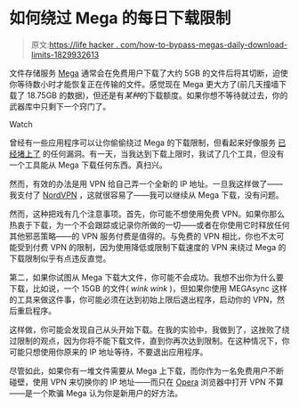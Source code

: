 # 如何绕过 Mega 的每日下载限制

> 原文:[https://life hacker . com/how-to-bypass-megas-daily-download-limits-1829932613](https://lifehacker.com/how-to-bypass-megas-daily-download-limits-1829932613)

文件存储服务 [Mega](https://mega.co.nz/) 通常会在免费用户下载了大约 5GB 的文件后将其切断，迫使你等待数小时才能恢复正在传输的文件。感觉现在 Mega 更大方了(前几天撞墙下载了 18.75GB 的数据)，但还是有*某种*的下载额度。如果你想不等待就过去，你的武器库中只剩下一个窍门了。

Watch

曾经有一些应用程序可以让你偷偷绕过 Mega 的下载限制，但看起来好像服务 [已经堵上了](https://www.reddit.com/r/Piracy/comments/8wxve3/bypassing_mega_links_quota/) 的任何漏洞。有一天，当我达到下载上限时，我试了几个工具，但没有一个工具能从 Mega 下载任何东西。真扫兴。

然而，有效的办法是用 VPN 给自己弄一个全新的 IP 地址。一旦我这样做了——我支付了 [NordVPN](https://nordvpn.com/) ，这就很容易了——我可以继续从 Mega 下载，没有问题。

然而，这种把戏有几个注意事项。首先，你可能不想使用免费 VPN。如果你那么热衷于下载，为一个不会跟踪或记录你所做的一切——或者在你使用它时释放任何其他邪恶策略——的 VPN 服务付费是值得的。与免费的 VPN 相比，你也不太可能受到付费 VPN 的限制，因为使用降低或限制下载速度的 VPN 来绕过 Mega 的下载限制似乎有点违反直觉。

第二，如果你试图从 Mega 下载大文件，你可能不会成功。我想不出你为什么要下载，比如说，一个 15GB 的文件( *wink wink* )，但如果你使用 MEGAsync 这样的工具来做这件事，你可能必须在达到初始上限后退出程序，启动你的 VPN，然后重启程序。

这样做，你可能会发现自己从头开始下载。在我的实验中，我做到了，这挫败了绕过限制的观点，因为你将不能下载文件，直到你再次达到限制。在这种情况下，你可能只想使用你原来的 IP 地址等待，不要退出应用程序。

尽管如此，如果你有一堆文件需要从 Mega 上下载，而你作为一名免费用户不断碰壁，使用 VPN 来切换你的 IP 地址——而只在 [Opera](https://www.opera.com/) 浏览器中打开 VPN 不算——是一个欺骗 Mega 认为你是新用户的好方法。